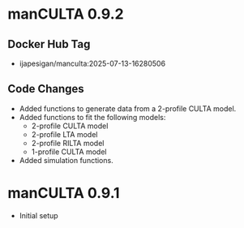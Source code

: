 # manCULTA 0.9.2

## Docker Hub Tag

* ijapesigan/manculta:2025-07-13-16280506

## Code Changes

* Added functions to generate data from a 2-profile CULTA model.
* Added functions to fit the following models:
  - 2-profile CULTA model
  - 2-profile LTA model
  - 2-profile RILTA model
  - 1-profile CULTA model
* Added simulation functions.

# manCULTA 0.9.1

* Initial setup
